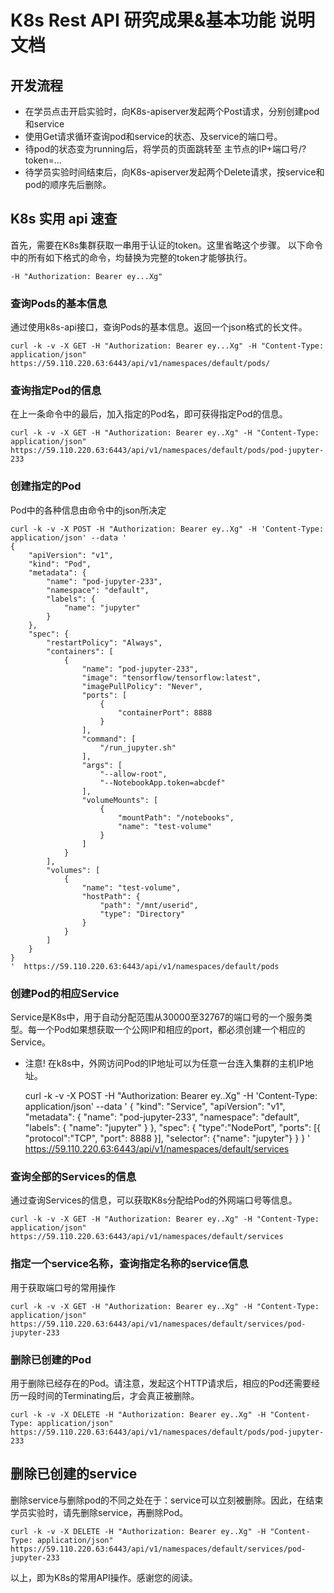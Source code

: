 # K8s Rest API 研究成果&基本功能 说明文档

## 开发流程
* 在学员点击开启实验时，向K8s-apiserver发起两个Post请求，分别创建pod和service
* 使用Get请求循环查询pod和service的状态、及service的端口号。
* 待pod的状态变为running后，将学员的页面跳转至 主节点的IP+端口号/?token=...
*  待学员实验时间结束后，向K8s-apiserver发起两个Delete请求，按service和pod的顺序先后删除。

## K8s 实用 api 速查

首先，需要在K8s集群获取一串用于认证的token。这里省略这个步骤。
以下命令中的所有如下格式的命令，均替换为完整的token才能够执行。

	-H "Authorization: Bearer ey...Xg" 


### 查询Pods的基本信息
通过使用k8s-api接口，查询Pods的基本信息。返回一个json格式的长文件。

	curl -k -v -X GET -H "Authorization: Bearer ey...Xg" -H "Content-Type: application/json" https://59.110.220.63:6443/api/v1/namespaces/default/pods/

### 查询指定Pod的信息
在上一条命令中的最后，加入指定的Pod名，即可获得指定Pod的信息。

	curl -k -v -X GET -H "Authorization: Bearer ey..Xg" -H "Content-Type: application/json" https://59.110.220.63:6443/api/v1/namespaces/default/pods/pod-jupyter-233

### 创建指定的Pod
Pod中的各种信息由命令中的json所决定

	curl -k -v -X POST -H "Authorization: Bearer ey..Xg" -H 'Content-Type: application/json' --data '
	{
		"apiVersion": "v1",
		"kind": "Pod",
		"metadata": {
			"name": "pod-jupyter-233",
			"namespace": "default",
			"labels": {
				"name": "jupyter"
			}
		},
		"spec": {
			"restartPolicy": "Always",
			"containers": [
				{
					"name": "pod-jupyter-233",
					"image": "tensorflow/tensorflow:latest",
					"imagePullPolicy": "Never",
					"ports": [
						{
							"containerPort": 8888
						}
					],
					"command": [
						"/run_jupyter.sh"
					],
					"args": [
						"--allow-root",
						"--NotebookApp.token=abcdef"
					],
					"volumeMounts": [
						{
							"mountPath": "/notebooks",
							"name": "test-volume"
						}
					]
				}
			],
			"volumes": [
				{
					"name": "test-volume",
					"hostPath": {
						"path": "/mnt/userid",
						"type": "Directory"
					}
				}
			]
		}
	}
	'  https://59.110.220.63:6443/api/v1/namespaces/default/pods

### 创建Pod的相应Service
Service是K8s中，用于自动分配范围从30000至32767的端口号的一个服务类型。每一个Pod如果想获取一个公网IP和相应的port，都必须创建一个相应的Service。
* 注意! 在k8s中，外网访问Pod的IP地址可以为任意一台连入集群的主机IP地址。


	curl -k -v -X POST -H "Authorization: Bearer ey..Xg" -H 'Content-Type: application/json' --data '
	{
		"kind": "Service",
		"apiVersion": "v1",
		"metadata": {
			"name": "pod-jupyter-233",
			"namespace": "default",
			"labels": {
				"name": "jupyter"
			}
		},
		"spec": {
			"type":"NodePort",
			"ports": [{
					"protocol":"TCP",
					"port": 8888
					}],
			"selector": {"name": "jupyter"}
		}
	}
	' https://59.110.220.63:6443/api/v1/namespaces/default/services

### 查询全部的Services的信息
通过查询Services的信息，可以获取K8s分配给Pod的外网端口号等信息。

	curl -k -v -X GET -H "Authorization: Bearer ey..Xg" -H "Content-Type: application/json" https://59.110.220.63:6443/api/v1/namespaces/default/services

### 指定一个service名称，查询指定名称的service信息
用于获取端口号的常用操作

	curl -k -v -X GET -H "Authorization: Bearer ey..Xg" -H "Content-Type: application/json" https://59.110.220.63:6443/api/v1/namespaces/default/services/pod-jupyter-233

### 删除已创建的Pod
用于删除已经存在的Pod。请注意，发起这个HTTP请求后，相应的Pod还需要经历一段时间的Terminating后，才会真正被删除。

	curl -k -v -X DELETE -H "Authorization: Bearer ey..Xg" -H "Content-Type: application/json" https://59.110.220.63:6443/api/v1/namespaces/default/pods/pod-jupyter-233

## 删除已创建的service
删除service与删除pod的不同之处在于：service可以立刻被删除。因此，在结束学员实验时，请先删除service，再删除Pod。

	curl -k -v -X DELETE -H "Authorization: Bearer ey..Xg" -H "Content-Type: application/json" https://59.110.220.63:6443/api/v1/namespaces/default/services/pod-jupyter-233

以上，即为K8s的常用API操作。感谢您的阅读。








